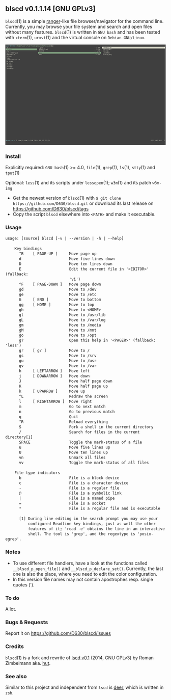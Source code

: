 ## blscd v0.1.1.14 [GNU GPLv3]

`blscd`(1) is a simple [ranger](http://ranger.nongnu.org/)-like file browser/navigator for the command line. Currently, you may browse your file system and search and open files without many features. `blscd`(1) is written in `GNU bash` and has been tested with `xterm`(1), `urxvt`(1) and the virtual console on `Debian GNU/Linux`.

![](https://raw.githubusercontent.com/D630/blscd/master/doc/blscd.png)

### Install

Explicitly required: `GNU bash`(1) >= 4.0, `file`(1), `grep`(1), `ls`(1), `stty`(1) and `tput`(1)

Optional: `less`(1) and its scripts under `lessopen`(1); `w3m`(1) and its patch `w3m-img`

* Get the newest version of `blscd`(1) with `$ git clone https://github.com/D630/blscd.git` or
  download its last release on https://github.com/D630/blscd/tags
* Copy the script `blscd` elsewhere into `<PATH>` and make it executable.

### Usage

```
usage: [source] blscd [-v | --version | -h | --help]

    Key bindings
      ^B    [ PAGE-UP ]     Move page up
      d                     Move five lines down
      D                     Move ten lines down
      E                     Edit the current file in '<EDITOR>' (fallback:
                            'vi')
      ^F    [ PAGE-DOWN ]   Move page down
      gd                    Move to /dev
      ge                    Move to /etc
      G     [ END ]         Move to bottom
      gg    [ HOME ]        Move to top
      gh                    Move to <HOME>
      gl                    Move to /usr/lib
      gL                    Move to /var/log
      gm                    Move to /media
      gM                    Move to /mnt
      go                    Move to /opt
      g?                    Open this help in '<PAGER>' (fallback: 'less')
      gr    [ g/ ]          Move to /
      gs                    Move to /srv
      gu                    Move to /usr
      gv                    Move to /var
      h     [ LEFTARROW ]   Move left
      j     [ DOWNARROW ]   Move down
      J                     Move half page down
      K                     Move half page up
      k     [ UPARROW ]     Move up
      ^L                    Redraw the screen
      l     [ RIGHTARROW ]  Move right
      m                     Go to next match
      n                     Go to previous match
      q                     Quit
      ^R                    Reload everything
      S                     Fork a shell in the current directory
      /                     Search for files in the current directory[1]
      SPACE                 Toggle the mark-status of a file
      u                     Move five lines up
      U                     Move ten lines up
      vn                    Unmark all files
      vv                    Toggle the mark-status of all files

    File type indicators
      b                     File is a block device
      c                     File is a character device
      -                     File is a regular file
      @                     File is a symbolic link
      |                     File is a named pipe
      =                     File is a socket
      *                     File is a regular file and is executable

      [1] During line editing in the search prompt you may use your
          configured Readline key bindings, just as well the other
          features of it; 'read -e' obtains the line in an interactive
          shell. The tool is 'grep', and the regextype is 'posix-egrep'.
```

### Notes

- To use different file handlers, have a look at the functions called `__blscd_p_open_file()` and `__blscd_p_declare_set()`. Currently, the last one is also the place, where you need to edit the color configuration.
- In this version file names may not contain apostrophes resp. single quotes (').

### To do

A lot.

### Bugs & Requests

Report it on https://github.com/D630/blscd/issues

### Credits

`blscd`(1) is a fork and rewrite of [lscd v0.1](https://github.com/hut/lscd/blob/989cb7e045a4e5e879db9af0f7f7c721d8a93acc/lscd) (2014, GNU GPLv3) by Roman Zimbelmann aka. [hut](https://github.com/hut).

### See also

Similar to this project and independent from `lscd` is [deer](https://github.com/vifon/deer), which is written in `zsh`.
